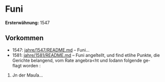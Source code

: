 # Funi

**Ersterwähnung:** 1547

## Vorkommen
- 1547: [jahre/1547/README.md](../jahre/1547/README.md) – Funi...
- 1581: [jahre/1581/README.md](../jahre/1581/README.md) – Funi angeſtellt, und find etlihe Punkte, die Gerichte
belangend, vom Rate angebra<ht und ſodann folgende ge-
flagt worden :

1) Jn der Mauſa...

